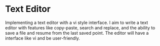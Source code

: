 # Text Editor

Implementing a text editor with a vi style interface.
I aim to write a text editor with features like copy-paste, 
search and replace, and the ability to save a file and resume from the 
last saved point. The editor will have a interface like vi and be user-friendly. 